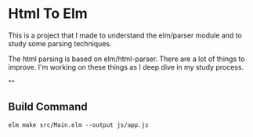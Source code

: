 # Html To Elm

This is a project that I made to understand the elm/parser module and to study some parsing techniques.

The html parsing is based on elm/html-parser. There are a lot of things to improve. I'm working on these things as I deep dive in my study process.

^^

## Build Command
`elm make src/Main.elm --output js/app.js`
